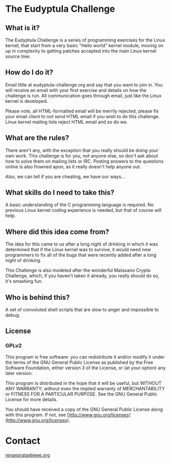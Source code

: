 # The Eudyptula Challenge

## What is it?

The Eudyptula Challenge is a series of programming exercises for the Linux kernel, that start from a very basic "Hello world" kernel module, moving on up in complexity to getting patches accepted into the main Linux kernel source tree.

## How do I do it?

Email little at eudyptula-challenge.org and say that you want to join in. You will receive an email with your first exercise and details on how the challenge is run. All communication goes through email, just like the Linux kernel is developed.

Please note, all HTML-formatted email will be merrily rejected, please fix your email client to not send HTML email if you wish to do this challenge. Linux kernel mailing lists reject HTML email and so do we.

## What are the rules?

There aren't any, with the exception that you really should be doing your own work. This challenge is for you, not anyone else, so don't ask about how to solve them on mailing lists or IRC. Posting answers to the questions online is also frowned apon, as it really doesn't help anyone out.

Also, we can tell if you are cheating, we have our ways...

## What skills do I need to take this?

A basic understanding of the C programming language is required. No previous Linux kernel coding experience is needed, but that of course will help.

## Where did this idea come from?

The idea for this came to us after a long night of drinking in which it was determined that if the Linux kernel was to survive, it would need new programmers to fix all of the bugs that were recently added after a long night of drinking.

This Challenge is also modeled after the wonderful Matasano Crypto Challenge, which, if you haven't taken it already, you really should do so, it's smashing fun.

## Who is behind this?

A set of convoluted shell scripts that are slow to anger and impossible to debug.

## License

### GPLv2

This program is free software: you can redistribute it and/or modify
it under the terms of the GNU General Public License as published by
the Free Software Foundation, either version 3 of the License, or
(at your option) any later version.

This program is distributed in the hope that it will be useful,
but WITHOUT ANY WARRANTY; without even the implied warranty of
MERCHANTABILITY or FITNESS FOR A PARTICULAR PURPOSE.  See the
GNU General Public License for more details.

You should have received a copy of the GNU General Public License
along with this program.  If not, see [http://www.gnu.org/licenses](http://www.gnu.org/licenses).

# Contact

<renanprata@ieee.org>
